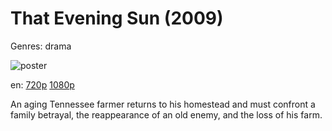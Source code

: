 # That Evening Sun (2009)

Genres: drama

![poster](http://image.tmdb.org/t/p/w500/z2ZrspgS6zPu7EUDx5U1IJQ6nNH.jpg)

en:
  [720p](magnet:?xt=urn:btih:2EB9D32A1BA9EEC7037B4A8305DAAB8B33EC42AE&tr=udp://glotorrents.pw:6969/announce&tr=udp://tracker.opentrackr.org:1337/announce&tr=udp://torrent.gresille.org:80/announce&tr=udp://tracker.openbittorrent.com:80&tr=udp://tracker.coppersurfer.tk:6969&tr=udp://tracker.leechers-paradise.org:6969&tr=udp://p4p.arenabg.ch:1337&tr=udp://tracker.internetwarriors.net:1337)
  [1080p](magnet:?xt=urn:btih:2E1FE37CEBFF64FC87A93232EAC7DF16526F42D8&tr=udp://glotorrents.pw:6969/announce&tr=udp://tracker.opentrackr.org:1337/announce&tr=udp://torrent.gresille.org:80/announce&tr=udp://tracker.openbittorrent.com:80&tr=udp://tracker.coppersurfer.tk:6969&tr=udp://tracker.leechers-paradise.org:6969&tr=udp://p4p.arenabg.ch:1337&tr=udp://tracker.internetwarriors.net:1337)
  


An aging Tennessee farmer returns to his homestead and must confront a family betrayal, the reappearance of an old enemy, and the loss of his farm.